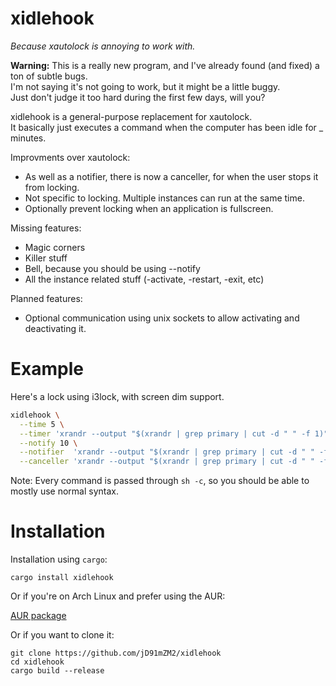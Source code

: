 # xidlehook

*Because xautolock is annoying to work with.*

**Warning:** This is a really new program, and I've already found (and fixed) a ton of subtle bugs.  
I'm not saying it's not going to work, but it might be a little buggy.  
Just don't judge it too hard during the first few days, will you?

xidlehook is a general-purpose replacement for xautolock.  
It basically just executes a command when the computer has been idle for \_ minutes.

Improvments over xautolock:
 - As well as a notifier, there is now a canceller, for when the user stops it from locking.
 - Not specific to locking. Multiple instances can run at the same time.
 - Optionally prevent locking when an application is fullscreen.

Missing features:
 - Magic corners
 - Killer stuff
 - Bell, because you should be using --notify
 - All the instance related stuff (-activate, -restart, -exit, etc)

Planned features:
 - Optional communication using unix sockets to allow activating and deactivating it.

# Example

Here's a lock using i3lock, with screen dim support.

```Bash
xidlehook \
  --time 5 \
  --timer 'xrandr --output "$(xrandr | grep primary | cut -d " " -f 1)" --brightness 1; i3lock' \
  --notify 10 \
  --notifier  'xrandr --output "$(xrandr | grep primary | cut -d " " -f 1)" --brightness .1' \
  --canceller 'xrandr --output "$(xrandr | grep primary | cut -d " " -f 1)" --brightness 1'
```

Note: Every command is passed through `sh -c`, so you should be able to mostly use normal syntax.

# Installation

Installation using `cargo`:

```
cargo install xidlehook
```

Or if you're on Arch Linux and prefer using the AUR:

[AUR package](https://aur.archlinux.org/packages/xidlehook/)

Or if you want to clone it:

```
git clone https://github.com/jD91mZM2/xidlehook
cd xidlehook
cargo build --release
```

